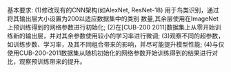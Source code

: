 基本要求:
(1)修改现有的CNN架构(如AlexNet, ResNet-18) 用于鸟类识别，通过将其输出层大小设置为200以适应数据集中的类别
数量,其余层使用在ImageNet上预训练得到的网络参数进行初始化;
(2)在[CUB-200 2011]数据集上从零开始训练新的输出层，并对其余参数使用较小的学习率进行微调;
(3)观察不同的超参数，如训练步数、学习率，及其不同组合带来的影响，并尽可能提升模型性能;
(4)与仅使用CUB-200-2011数据集从随机初始化的网络参数开始训练得到的结果进行对比，观察预训练带来的提升。
